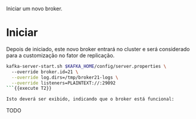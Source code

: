 Iniciar um novo broker.

# Iniciar 

Depois de iniciado, este novo broker entrará no cluster e será considerado para
a customização no fator de replicação.

```bash
kafka-server-start.sh $KAFKA_HOME/config/server.properties \    
  --override broker.id=21 \
  --override log.dirs=/tmp/broker21-logs \
  --override listeners=PLAINTEXT://:29092
```{{execute T2}}

Isto deverá ser exibido, indicando que o broker está funcional:

```
TODO
```